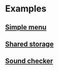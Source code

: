 # Examples

## [Simple menu](simple-menu)

## [Shared storage](shared-storage)

## [Sound checker](sound-checker)
